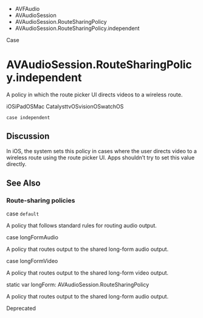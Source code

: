 

- AVFAudio
- AVAudioSession
- AVAudioSession.RouteSharingPolicy
-  AVAudioSession.RouteSharingPolicy.independent 

Case

# AVAudioSession.RouteSharingPolicy.independent

A policy in which the route picker UI directs videos to a wireless route.

iOSiPadOSMac CatalysttvOSvisionOSwatchOS

``` source
case independent
```

## Discussion

In iOS, the system sets this policy in cases where the user directs video to a wireless route using the route picker UI. Apps shouldn’t try to set this value directly.

## See Also

### Route-sharing policies

case `default`

A policy that follows standard rules for routing audio output.

case longFormAudio

A policy that routes output to the shared long-form audio output.

case longFormVideo

A policy that routes output to the shared long-form video output.

static var longForm: AVAudioSession.RouteSharingPolicy

A policy that routes output to the shared long-form audio output.

Deprecated

